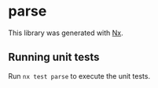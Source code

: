 # parse

This library was generated with [Nx](https://nx.dev).

## Running unit tests

Run `nx test parse` to execute the unit tests.

